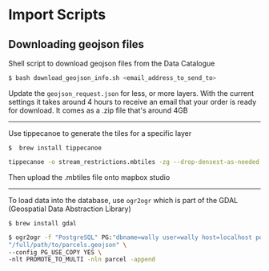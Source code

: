 # Import Scripts

Downloading geojson files
-------
Shell script to download geojson files from the Data Catalogue

```bash
$ bash download_geojson_info.sh <email_address_to_send_to>
``` 

Update the `geojson_request.json` for less, or more layers. With the current settings it takes around 4 hours to receive an email that your order is ready for download. It comes as a .zip file that's around 4GB



----
Use tippecanoe to generate the tiles for a specific layer 

`$  brew install tippecanoe`

```bash
tippecanoe -o stream_restrictions.mbtiles -zg --drop-densest-as-needed  WLS_STREAM_RESTRICTIONS_SP.geojson
```

Then upload the .mbtiles file onto mapbox studio

---
To load data into the database, use `ogr2ogr` which is part of the GDAL (Geospatial Data Abstraction Library)

`$ brew install gdal`

```bash
$ ogr2ogr -f "PostgreSQL" PG:"dbname=wally user=wally host=localhost port=5432 password=test_pw" \
"/full/path/to/parcels.geojson" \
--config PG_USE_COPY YES \
-nlt PROMOTE_TO_MULTI -nln parcel -append
```
